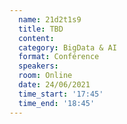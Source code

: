 ```yaml
---
  name: 21d2t1s9
  title: TBD
  content:
  category: BigData & AI
  format: Conférence
  speakers: 
  room: Online
  date: 24/06/2021
  time_start: '17:45'
  time_end: '18:45'
---
```

